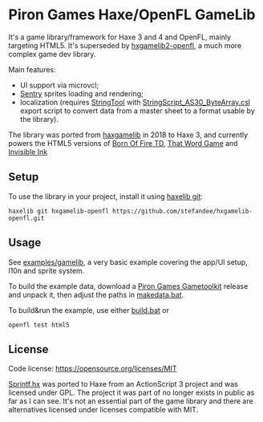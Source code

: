 # Piron Games Haxe/OpenFL GameLib
It's a game library/framework for Haxe 3 and 4 and OpenFL, mainly targeting HTML5. It's superseded by [hxgamelib2-openfl](https://github.com/stefandee/hxgamelib2-openfl), a much more complex game dev library.

Main features:
* UI support via microvcl;
* [Sentry](https://github.com/stefandee/gametoolkit) sprites loading and rendering;
* localization (requires [StringTool](https://github.com/stefandee/gametoolkit) with [StringScript_AS30_ByteArray.csl](tools/StringTool/StringScript_AS30_ByteArray.csl) export script to convert data from a master sheet to a format usable by the library).

The library was ported from [haxgamelib](https://github.com/stefandee/hxgamelib) in 2018 to Haxe 3, and currently powers the HTML5 versions of [Born Of Fire TD](https://www.pirongames.com/born-of-fire-td/), [That Word Game](https://www.pirongames.com/that-word-game/) and [Invisible Ink](https://www.pirongames.com/invisible-ink/)

## Setup

To use the library in your project, install it using [haxelib git](https://lib.haxe.org/documentation/using-haxelib/#git):

```console
haxelib git hxgamelib-openfl https://github.com/stefandee/hxgamelib-openfl.git
```

## Usage

See [examples/gamelib](examples/gamelib), a very basic example covering the app/UI setup, l10n and sprite system.

To build the example data, download a [Piron Games Gametoolkit](https://github.com/stefandee/gametoolkit/releases) release and unpack it, then adjust the paths in [makedata.bat](examples\gamelib\assets\makedata.bat).

To build&run the example, use either [build.bat](examples\gamelib\assets\build.bat) or

```console
openfl test html5
```

## License

Code license:
https://opensource.org/licenses/MIT

[Sprintf.hx](src/gamelib/Sprintf.hx) was ported to Haxe from an ActionScript 3 project and was licensed under GPL. The project it was part of no longer exists in public as far as I can see. It's not an essential part of the game library and there are alternatives licensed under licenses compatible with MIT.